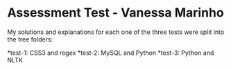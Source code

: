 # Assessment Test  - Vanessa Marinho

My solutions and explanations for each one of the three tests were split into the tree folders:

*test-1: CSS3 and regex
*test-2: MySQL and Python
*test-3: Python and NLTK
